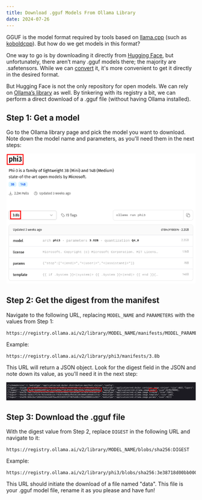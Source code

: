 ```yaml
---
title: Download .gguf Models From Ollama Library
date: 2024-07-26
---
```


GGUF is the model format required by tools based on [llama.cpp](https://github.com/ggerganov/llama.cpp) (such as
[koboldcpp](https://github.com/LostRuins/koboldcpp)). But how do we get models in this format?

One way to go is by downloading it directly from [Hugging Face](https://huggingface.co/models?library=gguf), but
unfortunately, there aren’t many .gguf models there; the majority are .safetensors. While we can [convert](https://github.com/ggerganov/llama.cpp/blob/master/convert_hf_to_gguf.py)
it, it's more convenient to get it directly in the desired format.

But Hugging Face is not the only repository for open models. We can rely on
[Ollama’s library](https://ollama.com/library) as well. By tinkering with its registry a bit, we can perform a direct
download of a .gguf file (without having Ollama installed).

## Step 1: Get a model

Go to the Ollama library page and pick the model you want to download. Note down the model name and parameters, as
you'll need them in the next steps:

![](/images/download-gguf-models-from-ollama-library/library.png)

## Step 2: Get the digest from the manifest

Navigate to the following URL, replacing `MODEL_NAME` and `PARAMETERS` with the values from Step 1:

```
https://registry.ollama.ai/v2/library/MODEL_NAME/manifests/MODEL_PARAMETERS
```

Example:

```
https://registry.ollama.ai/v2/library/phi3/manifests/3.8b
```

This URL will return a JSON object. Look for the digest field in the JSON and note down its value, as you'll need it in
the next step:

![](/images/download-gguf-models-from-ollama-library/digest.png)

## Step 3: Download the .gguf file

With the digest value from Step 2, replace `DIGEST` in the following URL and navigate to it:

```
https://registry.ollama.ai/v2/library/MODEL_NAME/blobs/sha256:DIGEST
```

Example:

```
https://registry.ollama.ai/v2/library/phi3/blobs/sha256:3e38718d00bb0007ab7c0cb4a038e7718c07b54f486a7810efd03bb4e894592a
```

This URL should initiate the download of a file named "data". This file is your .gguf model file, rename it as you
please and have fun!


